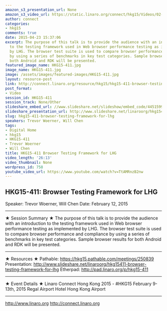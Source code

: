 ```yaml
---
amazon_s3_presentation_url: None
amazon_s3_video_url: https://static.linaro.org/connect/hkg15/Videos/02-12-Thursday/HKG15-411%20Browser%20Testing%20Framework%20for%20LHG.mp4
author: connect
categories:
- hkg15
comments: true
date: 2015-04-23 15:37:06
excerpt: The purpose of this talk is to provide the audience with an introduction
  to the testing framework used in Web browser performance testing as implemented
  by LHG. The browser test suite is used to compare browser performance and compliance
  by using a series of benchmarks in key test categories. Sample browser results for
  both Android and RDK will be presented.
featured_image_name: HKG15-411.jpg
image_name: HKG15-411.jpg
image: /assets/images/featured-images/HKG15-411.jpg
layout: resource-post
link: http://connect.linaro.org/resource/hkg15/hkg15-411-browser-testing-framework-for-lhg/
post_format:
- Video
session_id: HKG15-411
session_track: None/Other
slideshare_embed_url: //www.slideshare.net/slideshow/embed_code/44515999
slideshare_presentation_url: http://www.slideshare.net/linaroorg/hkg15411-browser-testing-framework-for-lhg
slug: hkg15-411-browser-testing-framework-for-lhg
speakers: Trevor Woerner, Will Chen
tags:
- Digital Home
- hkg15
- HKG15-411
- Trevor Woerner
- Will Chen
title: HKG15-411 Browser Testing Framework for LHG
video_length: '26:13'
video_thumbnail: None
wordpress_id: 758
youtube_video_url: https://www.youtube.com/watch?v=TtAMRnzB2nw
---
```


## HKG15-411: Browser Testing Framework for LHG

Speaker: Trevor Woerner, Will Chen
Date: February 12, 2015

---

★ Session Summary ★
The purpose of this talk is to provide the audience with an introduction to the testing framework used in Web browser performance testing as implemented by LHG. The browser test suite is used to compare browser performance and compliance by using a series of benchmarks in key test categories. Sample browser results for both Android and RDK will be presented.

---

★ Resources ★
Pathable: https://hkg15.pathable.com/meetings/250839
Presentation: http://www.slideshare.net/linaroorg/hkg15411-browser-testing-framework-for-lhg
Etherpad: http://pad.linaro.org/p/hkg15-411

---

★ Event Details ★
Linaro Connect Hong Kong 2015 - #HKG15
February 9-13th, 2015
Regal Airport Hotel Hong Kong Airport

---

http://www.linaro.org
http://connect.linaro.org